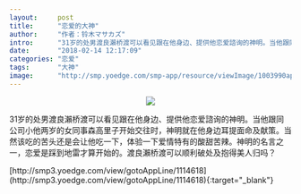 ```yaml
---
layout:     post
title:      "恋爱的大神"
author:     "作者：铃木マサカズ"
intro:      "31岁的处男渡良瀨桥渡可以看见跟在他身边、提供他恋爱諮询的神明。当他跟同公司小他两岁的女同事森高里子开始交往时，神明就在他身边耳提面命及献策。当然该吃的苦头还是会让他吃一下，体验一下爱情特有的酸甜苦辣。神明的名言之一，恋爱是踩到地雷才算开始的。渡良瀨桥渡可以顺利破处及抱得美人归吗？"
date:       "2018-02-14 12:17:09"
categories: "恋爱"
tags:       "大神"
image:      "http://smp.yoedge.com/smp-app/resource/viewImage/1003990appline.png"
---
```

<div style="text-align: center">
<p><img src="http://smp.yoedge.com/smp-app/resource/viewImage/1003990appline.png"/></p>
</div>
<p class="post-meta">
<span>31岁的处男渡良瀨桥渡可以看见跟在他身边、提供他恋爱諮询的神明。当他跟同公司小他两岁的女同事森高里子开始交往时，神明就在他身边耳提面命及献策。当然该吃的苦头还是会让他吃一下，体验一下爱情特有的酸甜苦辣。神明的名言之一，恋爱是踩到地雷才算开始的。渡良瀨桥渡可以顺利破处及抱得美人归吗？</span>
</p>
[http://smp3.yoedge.com/view/gotoAppLine/1114618](http://smp3.yoedge.com/view/gotoAppLine/1114618){:target="_blank"}


